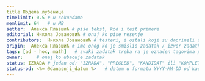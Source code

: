 ```yaml
---
title Подела лубеница
timelimit: 0.5 # u sekundama
memlimit: 64   # u MB
setter:  Алекса Плавшић # pise tekst, kod i test primere
editorial: Никола Јовановић # onaj ko pise resenje
contributors:  Никола Јовановић # testeri, i ostali koji su doprineli zadatku
origin:  Алекса Плавшић # ime onog ko je smislio zadatak / izvor zadatka
tags: [ad - hoc, math]   # svaki zadatak treba ra je označen tagovima prema dogovorenoj listi tagova
owner:     # onaj ko ubacuje zadatak
status: IZRADA # jedan od: "IZRADA", "PREGLED", "KANDIDAT" ili "KOMPLETAN".
status-od: <%= @danasnji_datum %>   # datum u formatu YYYY-MM-DD od kada je u navedenom statusu
---
```


